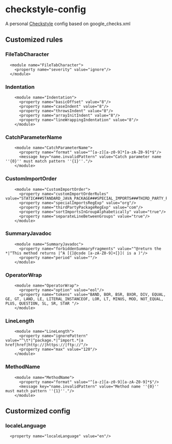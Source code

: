 # checkstyle-config

A personal [Checkstyle](http://checkstyle.sourceforge.net/) config based on google_checks.xml

## Customized rules

### FileTabCharacter

```
  <module name="FileTabCharacter">
    <property name="severity" value="ignore"/>
  </module>
```

### Indentation

```
    <module name="Indentation">
      <property name="basicOffset" value="8"/>
      <property name="caseIndent" value="8"/>
      <property name="throwsIndent" value="8"/>
      <property name="arrayInitIndent" value="8"/>
      <property name="lineWrappingIndentation" value="8"/>
    </module>
```

### CatchParameterName

```
    <module name="CatchParameterName">
      <property name="format" value="^[a-z][a-z0-9]*[a-zA-Z0-9]*$"/>
      <message key="name.invalidPattern" value="Catch parameter name ''{0}'' must match pattern ''{1}''."/>
    </module>
```

### CustomImportOrder

```
    <module name="CustomImportOrder">
      <property name="customImportOrderRules" value="STATIC###STANDARD_JAVA_PACKAGE###SPECIAL_IMPORTS###THIRD_PARTY_PACKAGE"/>
      <property name="specialImportsRegExp" value="org"/>
      <property name="thirdPartyPackageRegExp" value="com"/>
      <property name="sortImportsInGroupAlphabetically" value="true"/>
      <property name="separateLineBetweenGroups" value="true"/>
    </module>
````

### SummaryJavadoc

```
    <module name="SummaryJavadoc">
      <property name="forbiddenSummaryFragments" value="^@return the *|^This method returns |^A [{]@code [a-zA-Z0-9]+[}]( is a )"/>
      <property name="period" value=""/>
    </module>
````

### OperatorWrap

```
    <module name="OperatorWrap">
      <property name="option" value="eol"/>
      <property name="tokens" value="BAND, BOR, BSR, BXOR, DIV, EQUAL, GE, GT, LAND, LE, LITERAL_INSTANCEOF, LOR, LT, MINUS, MOD, NOT_EQUAL, PLUS, QUESTION, SL, SR, STAR "/>
    </module>
```

### LineLength

```
    <module name="LineLength">
      <property name="ignorePattern" value="^\t*|^package.*|^import.*|a href|href|http://|https://|ftp://"/>
      <property name="max" value="120"/>
    </module>
```

### MethodName

```
    <module name="MethodName">
      <property name="format" value="^[a-z][a-z0-9][a-zA-Z0-9]*$"/>
      <message key="name.invalidPattern" value="Method name ''{0}'' must match pattern ''{1}''."/>
    </module>
```

## Custormized config

### localeLanguage

```
  <property name="localeLanguage" value="en"/>
```
